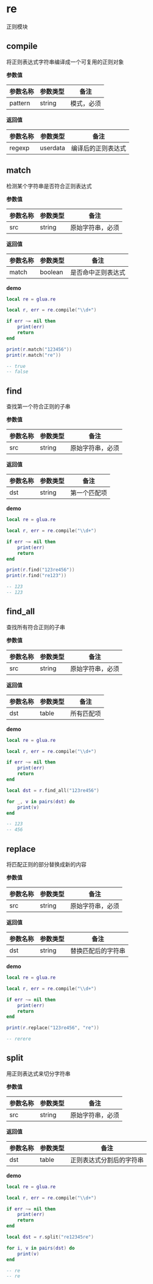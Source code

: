 # re

正则模块

## compile

将正则表达式字符串编译成一个可复用的正则对象

**参数值**

| 参数名称 | 参数类型 | 备注       |
| -------- | -------- | ---------- |
| pattern  | string   | 模式，必须 |

**返回值**

| 参数名称 | 参数类型 | 备注               |
| -------- | -------- | ------------------ |
| regexp   | userdata | 编译后的正则表达式 |

## match

检测某个字符串是否符合正则表达式

**参数值**

| 参数名称 | 参数类型 | 备注             |
| -------- | -------- | ---------------- |
| src      | string   | 原始字符串，必须 |

**返回值**

| 参数名称 | 参数类型 | 备注               |
| -------- | -------- | ------------------ |
| match    | boolean  | 是否命中正则表达式 |

**demo**

```lua
local re = glua.re

local r, err = re.compile("\\d+")

if err ~= nil then
    print(err)
    return
end

print(r.match("123456"))
print(r.match("re"))

-- true
-- false
```

## find

查找第一个符合正则的子串

**参数值**

| 参数名称 | 参数类型 | 备注             |
| -------- | -------- | ---------------- |
| src      | string   | 原始字符串，必须 |

**返回值**

| 参数名称 | 参数类型 | 备注         |
| -------- | -------- | ------------ |
| dst      | string   | 第一个匹配项 |

**demo**

```lua
local re = glua.re

local r, err = re.compile("\\d+")

if err ~= nil then
    print(err)
    return
end

print(r.find("123re456"))
print(r.find("re123"))

-- 123
-- 123
```

## find_all

查找所有符合正则的子串

**参数值**

| 参数名称 | 参数类型 | 备注             |
| -------- | -------- | ---------------- |
| src      | string   | 原始字符串，必须 |

**返回值**

| 参数名称 | 参数类型 | 备注       |
| -------- | -------- | ---------- |
| dst      | table    | 所有匹配项 |

**demo**

```lua
local re = glua.re

local r, err = re.compile("\\d+")

if err ~= nil then
    print(err)
    return
end

local dst = r.find_all("123re456")

for _, v in pairs(dst) do
    print(v)
end

-- 123
-- 456
```

## replace

将匹配正则的部分替换成新的内容

**参数值**

| 参数名称 | 参数类型 | 备注             |
| -------- | -------- | ---------------- |
| src      | string   | 原始字符串，必须 |

**返回值**

| 参数名称 | 参数类型 | 备注               |
| -------- | -------- | ------------------ |
| dst      | string   | 替换匹配后的字符串 |

**demo**

```lua
local re = glua.re

local r, err = re.compile("\\d+")

if err ~= nil then
    print(err)
    return
end

print(r.replace("123re456", "re"))

-- rerere
```

## split

用正则表达式来切分字符串

**参数值**

| 参数名称 | 参数类型 | 备注             |
| -------- | -------- | ---------------- |
| src      | string   | 原始字符串，必须 |

**返回值**

| 参数名称 | 参数类型 | 备注                     |
| -------- | -------- | ------------------------ |
| dst      | table    | 正则表达式分割后的字符串 |

**demo**

```lua
local re = glua.re

local r, err = re.compile("\\d+")

if err ~= nil then
    print(err)
    return
end

local dst = r.split("re12345re")

for i, v in pairs(dst) do
    print(v)
end

-- re
-- re
```
